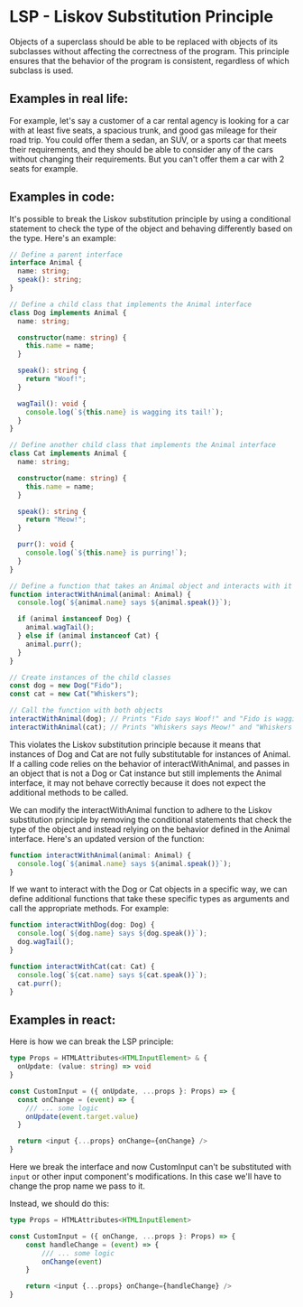 # LSP - Liskov Substitution Principle
Objects of a superclass should be able to be replaced with objects of its subclasses without affecting the correctness of the program. This principle ensures that the behavior of the program is consistent, regardless of which subclass is used.

## Examples in real life:
For example, let's say a customer of a car rental agency is looking for a car with at least five seats, a spacious trunk, and good gas mileage for their road trip. You could offer them a sedan, an SUV, or a sports car that meets their requirements, and they should be able to consider any of the cars without changing their requirements.
But you can't offer them a car with 2 seats for example.

## Examples in code:
It's possible to break the Liskov substitution principle by using a conditional statement to check the type of the object and behaving differently based on the type. Here's an example:

```typescript
// Define a parent interface
interface Animal {
  name: string;
  speak(): string;
}

// Define a child class that implements the Animal interface
class Dog implements Animal {
  name: string;

  constructor(name: string) {
    this.name = name;
  }

  speak(): string {
    return "Woof!";
  }

  wagTail(): void {
    console.log(`${this.name} is wagging its tail!`);
  }
}

// Define another child class that implements the Animal interface
class Cat implements Animal {
  name: string;

  constructor(name: string) {
    this.name = name;
  }

  speak(): string {
    return "Meow!";
  }

  purr(): void {
    console.log(`${this.name} is purring!`);
  }
}

// Define a function that takes an Animal object and interacts with it based on its type
function interactWithAnimal(animal: Animal) {
  console.log(`${animal.name} says ${animal.speak()}`);

  if (animal instanceof Dog) {
    animal.wagTail();
  } else if (animal instanceof Cat) {
    animal.purr();
  }
}

// Create instances of the child classes
const dog = new Dog("Fido");
const cat = new Cat("Whiskers");

// Call the function with both objects
interactWithAnimal(dog); // Prints "Fido says Woof!" and "Fido is wagging its tail!"
interactWithAnimal(cat); // Prints "Whiskers says Meow!" and "Whiskers is purring!"
```
This violates the Liskov substitution principle because it means that instances of Dog and Cat are not fully substitutable for instances of Animal. If a calling code relies on the behavior of interactWithAnimal, and passes in an object that is not a Dog or Cat instance but still implements the Animal interface, it may not behave correctly because it does not expect the additional methods to be called.

We can modify the interactWithAnimal function to adhere to the Liskov substitution principle by removing the conditional statements that check the type of the object and instead relying on the behavior defined in the Animal interface. Here's an updated version of the function:
```typescript
function interactWithAnimal(animal: Animal) {
  console.log(`${animal.name} says ${animal.speak()}`);
}
```

If we want to interact with the Dog or Cat objects in a specific way, we can define additional functions that take these specific types as arguments and call the appropriate methods. For example:
```typescript
function interactWithDog(dog: Dog) {
  console.log(`${dog.name} says ${dog.speak()}`);
  dog.wagTail();
}

function interactWithCat(cat: Cat) {
  console.log(`${cat.name} says ${cat.speak()}`);
  cat.purr();
}

```

## Examples in react:

Here is how we can break the LSP principle:

```typescript jsx
type Props = HTMLAttributes<HTMLInputElement> & {
  onUpdate: (value: string) => void
}

const CustomInput = ({ onUpdate, ...props }: Props) => {
  const onChange = (event) => {
    /// ... some logic
    onUpdate(event.target.value)
  }

  return <input {...props} onChange={onChange} />
}
```
Here we break the interface and now CustomInput can't be substituted with `input` or other input component's modifications. In this case we'll have to change the prop name we pass to it.

Instead, we should do this:
```typescript jsx
type Props = HTMLAttributes<HTMLInputElement>

const CustomInput = ({ onChange, ...props }: Props) => {
    const handleChange = (event) => {
        /// ... some logic
        onChange(event)
    }

    return <input {...props} onChange={handleChange} />
}
```
